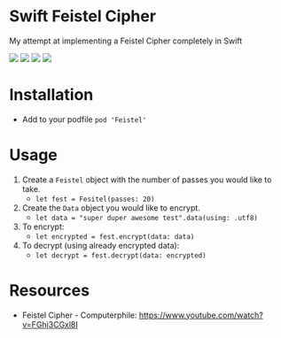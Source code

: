 # Swift Feistel Cipher
My attempt at implementing a Feistel Cipher completely in Swift 

![](https://img.shields.io/github/license/wvabrinskas/Swift-Feistel-Cipher)
![](https://img.shields.io/cocoapods/v/Feistel)
![](https://img.shields.io/badge/swift-5.1-orange)
![](https://img.shields.io/badge/iOS-13+-blue)

# Installation
- Add to your podfile `pod 'Feistel'`

# Usage
1. Create a `Feistel` object with the number of passes you would like to take. 
    - `let fest = Fesitel(passes: 20)`
2. Create the `Data` object you would like to encrypt.
    - `let data = "super duper awesome test".data(using: .utf8)`
3. To encrypt:
    - `let encrypted = fest.encrypt(data: data)`
4. To decrypt (using already encrypted data): 
    - `let decrypt = fest.decrypt(data: encrypted)`

# Resources 
- Feistel Cipher - Computerphile: https://www.youtube.com/watch?v=FGhj3CGxl8I

